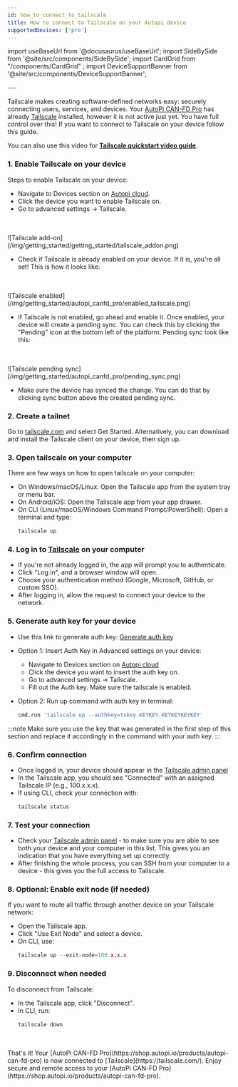 ```yaml
---
id: how_to_connect_to_tailscale
title: How to connect to Tailscale on your Autopi device
supportedDevices: ['pro']
---
```


import useBaseUrl from '@docusaurus/useBaseUrl';
import SideBySide from '@site/src/components/SideBySide';
import CardGrid from "/components/CardGrid" ;
import DeviceSupportBanner from '@site/src/components/DeviceSupportBanner';

<DeviceSupportBanner supported={frontMatter.supportedDevices} />
---

Tailscale makes creating software-defined networks easy: securely connecting users, services, and devices. Your [AutoPi CAN-FD Pro](https://shop.autopi.io/products/autopi-can-fd-pro) has already [Tailscale](https://tailscale.com/) installed, however it is not active just yet. You have full control over this! If you want to connect to Tailscale on your device follow this guide.

You can also use this video for [**Tailscale quickstart video guide**](https://youtu.be/sPdvyR7bLqI).

### 1. Enable Tailscale on your device
Steps to enable Tailscale on your device: 
* Navigate to Devices section on [Autopi cloud](https://my.autopi.io/).
* Click the device you want to enable Tailscale on.
* Go to advanced settings -> Tailscale. 
<br>
</br>
![Tailscale add-on](/img/getting_started/getting_started/tailscale_addon.png)

* Check if Tailscale is already enabled on your device. If it is, you're all set! This is how it looks like: 
<br>
</br>
![Tailscale enabled](/img/getting_started/autopi_canfd_pro/enabled_tailscale.png)

* If Tailscale is not enabled, go ahead and enable it.
Once enabled, your device will create a pending sync. You can check this by clicking the "Pending" icon at the bottom left of the platform. Pending sync look like this: 
<br>
</br>
![Tailscale pending sync](/img/getting_started/autopi_canfd_pro/pending_sync.png)

* Make sure the device has synced the change. You can do that by clicking sync button above the created pending sync. 


### 2. Create a tailnet
Go to [tailscale.com](https://tailscale.com/) and select Get Started. Alternatively, you can download and install the Tailscale client on your device, then sign up.

### 3. Open tailscale on your computer

There are few ways on how to open tailscale on your computer: 
* On Windows/macOS/Linux: Open the Tailscale app from the system tray or menu bar.
* On Android/iOS: Open the Tailscale app from your app drawer.
* On CLI (Linux/macOS/Windows Command Prompt/PowerShell): Open a terminal and type:
    ```python 
    tailscale up 
    ```

### 4. Log in to [Tailscale](https://login.tailscale.com/start) on your computer 

* If you're not already logged in, the app will prompt you to authenticate.
* Click "Log in", and a browser window will open.
* Choose your authentication method (Google, Microsoft, GitHub, or custom SSO).
* After logging in, allow the request to connect your device to the network.

### 5. Generate auth key for your device
* Use this link to generate auth key: [Generate auth key](https://login.tailscale.com/admin/settings/keys)
* Option 1: Insert Auth Key in Advanced settings on your device: 
    - Navigate to Devices section on [Autopi cloud](https://my.autopi.io/)
    - Click the device you want to insert the auth key on. 
    - Go to advanced settings -> Tailscale.
    - Fill out the Auth key. Make sure the tailscale is enabled. 

* Option 2: Run up command with auth key in terminal: 
    ```python 
    cmd.run 'tailscale up --authkey=tskey-KEYKEY-KEYKEYKEYKEY'
    ```

:::note
Make sure you use the key that was generated in the first step of this section and replace it accordingly in the command with your auth key.
:::


### 6. Confirm connection 

* Once logged in, your device should appear in the [Tailscale admin panel](https://login.tailscale.com/admin/machines)
* In the Tailscale app, you should see "Connected" with an assigned Tailscale IP (e.g., 100.x.x.x).
* If using CLI, check your connection with: 
    ```python 
    tailscale status 
    ```

### 7. Test your connection 

* Check your [Tailscale admin panel](https://login.tailscale.com/admin/machines) - to make sure you are able to see both your device and your computer in this list. This gives you an indication that you have everything set up correctly.
* After finishing the whole process, you can SSH from your computer to a device - this gives you the full access to Tailscale. 


### 8. Optional: Enable exit node (if needed)

If you want to route all traffic through another device on your Tailscale network:
* Open the Tailscale app.
* Click "Use Exit Node" and select a device.
* On CLI, use:
    ```python 
    tailscale up --exit-node=100.x.x.x 
    ```


### 9. Disconnect when needed
To disconnect from Tailscale:
* In the Tailscale app, click "Disconnect".
* In CLI, run:
    ```python 
    tailscale down 
    ```

<br>
</br>
That's it! Your [AutoPi CAN-FD Pro](https://shop.autopi.io/products/autopi-can-fd-pro) is now connected to [Tailscale](https://tailscale.com/). Enjoy secure and remote access to your [AutoPi CAN-FD Pro](https://shop.autopi.io/products/autopi-can-fd-pro).

